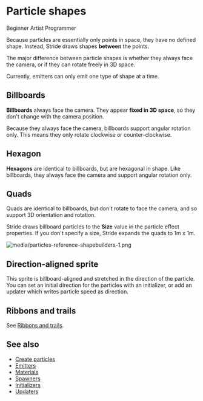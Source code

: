 # Particle shapes

<span class="badge text-bg-primary">Beginner</span>
<span class="badge text-bg-success">Artist</span>
<span class="badge text-bg-success">Programmer</span>

Because particles are essentially only points in space, they have no defined shape. Instead, Stride draws shapes **between** the points. 

The major difference between particle shapes is whether they always face the camera, or if they can rotate freely in 3D space.

Currently, emitters can only emit one type of shape at a time.

## Billboards

**Billboards** always face the camera. They appear **fixed in 3D space**, so they don't change with the camera position.

Because they always face the camera, billboards support angular rotation only. This means they only rotate clockwise or counter-clockwise.

## Hexagon

**Hexagons** are identical to billboards, but are hexagonal in shape. Like billboards, they always face the camera and support angular rotation only.

## Quads

Quads are identical to billboards, but don't rotate to face the camera, and so support 3D orientation and rotation.

Stride draws billboard particles to the **Size** value in the particle effect properties. If you don't specify a size, Stride expands the quads to 1m x 1m. 

![media/particles-reference-shapebuilders-1.png](media/particles-reference-shapebuilders-1.png) 

## Direction-aligned sprite

This sprite is billboard-aligned and stretched in the direction of the particle. You can set an initial direction for the particles with an initializer, or add an updater which writes particle speed as direction.

## Ribbons and trails

See [Ribbons and trails](ribbons-and-trails.md).

## See also

* [Create particles](create-particles.md)
* [Emitters](emitters.md)
* [Materials](materials.md)
* [Spawners](spawners.md)
* [Initializers](initializers.md)
* [Updaters](updaters.md)